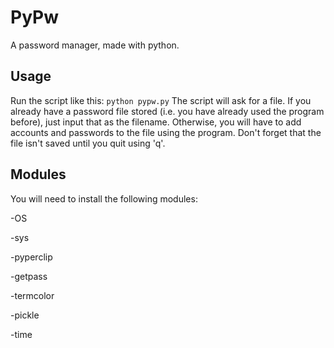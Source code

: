 # PyPw
A password manager, made with python. 

## Usage

Run the script like this:
`python pypw.py`
The script will ask for a file. If you already have a password file stored (i.e. you have already used the program before), just input that as the filename. Otherwise, you will have to add accounts and passwords to the file using the program. Don't forget that the file isn't saved until you quit using 'q'. 


## Modules
You will need to install the following modules:

-OS

-sys

-pyperclip

-getpass

-termcolor

-pickle

-time
